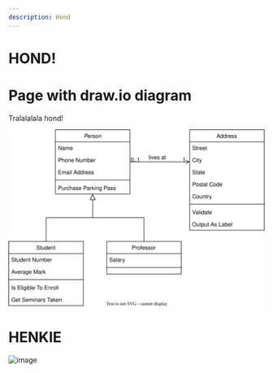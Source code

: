 ```yaml
---
description: Hond
---
```


# HOND!

# Page with draw.io diagram
Tralalalala hond!

![](https://raw.githubusercontent.com/ChrisBrandhorst/gitbook-test/main/Diagram%20zonder%20titel.drawio.svg)

# HENKIE
![image](https://github.com/ChrisBrandhorst/gitbook-test/assets/104016288/e72230b5-763e-4aa9-b1d7-7f2c4615dff4)
